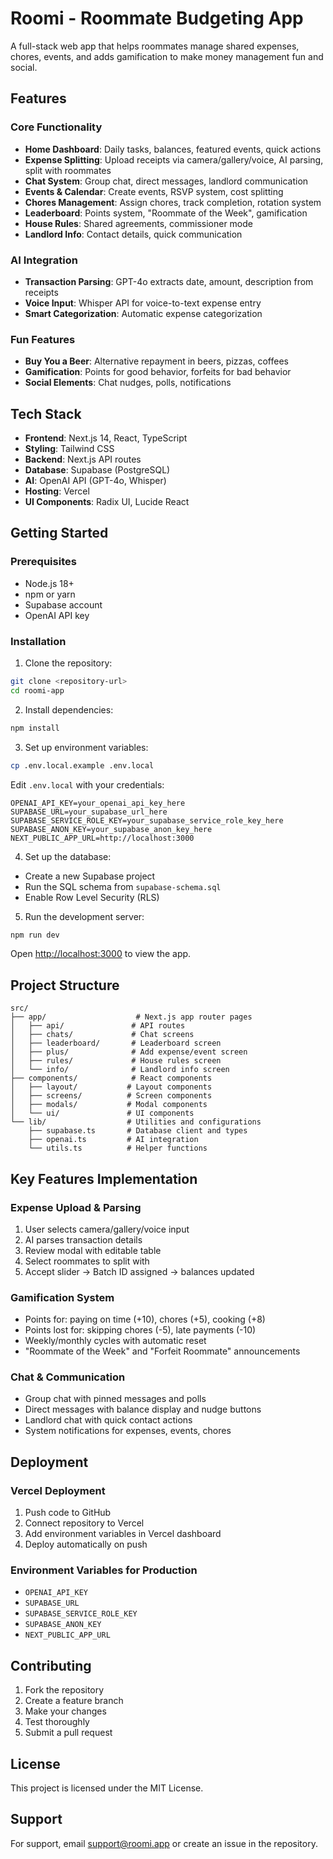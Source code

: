 # Roomi - Roommate Budgeting App

A full-stack web app that helps roommates manage shared expenses, chores, events, and adds gamification to make money management fun and social.

## Features

### Core Functionality
- **Home Dashboard**: Daily tasks, balances, featured events, quick actions
- **Expense Splitting**: Upload receipts via camera/gallery/voice, AI parsing, split with roommates
- **Chat System**: Group chat, direct messages, landlord communication
- **Events & Calendar**: Create events, RSVP system, cost splitting
- **Chores Management**: Assign chores, track completion, rotation system
- **Leaderboard**: Points system, "Roommate of the Week", gamification
- **House Rules**: Shared agreements, commissioner mode
- **Landlord Info**: Contact details, quick communication

### AI Integration
- **Transaction Parsing**: GPT-4o extracts date, amount, description from receipts
- **Voice Input**: Whisper API for voice-to-text expense entry
- **Smart Categorization**: Automatic expense categorization

### Fun Features
- **Buy You a Beer**: Alternative repayment in beers, pizzas, coffees
- **Gamification**: Points for good behavior, forfeits for bad behavior
- **Social Elements**: Chat nudges, polls, notifications

## Tech Stack

- **Frontend**: Next.js 14, React, TypeScript
- **Styling**: Tailwind CSS
- **Backend**: Next.js API routes
- **Database**: Supabase (PostgreSQL)
- **AI**: OpenAI API (GPT-4o, Whisper)
- **Hosting**: Vercel
- **UI Components**: Radix UI, Lucide React

## Getting Started

### Prerequisites
- Node.js 18+
- npm or yarn
- Supabase account
- OpenAI API key

### Installation

1. Clone the repository:
```bash
git clone <repository-url>
cd roomi-app
```

2. Install dependencies:
```bash
npm install
```

3. Set up environment variables:
```bash
cp .env.local.example .env.local
```

Edit `.env.local` with your credentials:
```env
OPENAI_API_KEY=your_openai_api_key_here
SUPABASE_URL=your_supabase_url_here
SUPABASE_SERVICE_ROLE_KEY=your_supabase_service_role_key_here
SUPABASE_ANON_KEY=your_supabase_anon_key_here
NEXT_PUBLIC_APP_URL=http://localhost:3000
```

4. Set up the database:
- Create a new Supabase project
- Run the SQL schema from `supabase-schema.sql`
- Enable Row Level Security (RLS)

5. Run the development server:
```bash
npm run dev
```

Open [http://localhost:3000](http://localhost:3000) to view the app.

## Project Structure

```
src/
├── app/                    # Next.js app router pages
│   ├── api/               # API routes
│   ├── chats/             # Chat screens
│   ├── leaderboard/       # Leaderboard screen
│   ├── plus/              # Add expense/event screen
│   ├── rules/             # House rules screen
│   └── info/              # Landlord info screen
├── components/            # React components
│   ├── layout/           # Layout components
│   ├── screens/          # Screen components
│   ├── modals/           # Modal components
│   └── ui/               # UI components
└── lib/                  # Utilities and configurations
    ├── supabase.ts       # Database client and types
    ├── openai.ts         # AI integration
    └── utils.ts          # Helper functions
```

## Key Features Implementation

### Expense Upload & Parsing
1. User selects camera/gallery/voice input
2. AI parses transaction details
3. Review modal with editable table
4. Select roommates to split with
5. Accept slider → Batch ID assigned → balances updated

### Gamification System
- Points for: paying on time (+10), chores (+5), cooking (+8)
- Points lost for: skipping chores (-5), late payments (-10)
- Weekly/monthly cycles with automatic reset
- "Roommate of the Week" and "Forfeit Roommate" announcements

### Chat & Communication
- Group chat with pinned messages and polls
- Direct messages with balance display and nudge buttons
- Landlord chat with quick contact actions
- System notifications for expenses, events, chores

## Deployment

### Vercel Deployment
1. Push code to GitHub
2. Connect repository to Vercel
3. Add environment variables in Vercel dashboard
4. Deploy automatically on push

### Environment Variables for Production
- `OPENAI_API_KEY`
- `SUPABASE_URL`
- `SUPABASE_SERVICE_ROLE_KEY`
- `SUPABASE_ANON_KEY`
- `NEXT_PUBLIC_APP_URL`

## Contributing

1. Fork the repository
2. Create a feature branch
3. Make your changes
4. Test thoroughly
5. Submit a pull request

## License

This project is licensed under the MIT License.

## Support

For support, email support@roomi.app or create an issue in the repository.